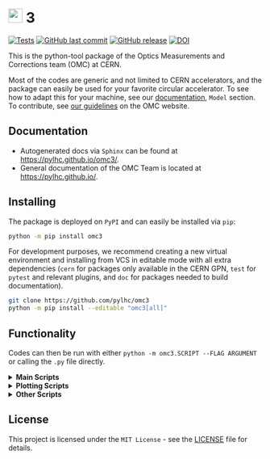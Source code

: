 # <img src="https://raw.githubusercontent.com/pylhc/pylhc.github.io/master/docs/assets/logos/OMC_logo.svg" height="28" alt="omc3 logo"> 3

[![Tests](https://github.com/pylhc/omc3/actions/workflows/coverage.yml/badge.svg?branch=master)](https://github.com/pylhc/omc3/actions/workflows/coverage.yml)
[![GitHub last commit](https://img.shields.io/github/last-commit/pylhc/omc3.svg?style=popout)](https://github.com/pylhc/omc3/)
[![GitHub release](https://img.shields.io/github/release/pylhc/omc3.svg?style=popout)](https://github.com/pylhc/omc3/)
[![DOI](https://zenodo.org/badge/DOI/10.5281/zenodo.5705625.svg)](https://doi.org/10.5281/zenodo.5705625)

This is the python-tool package of the Optics Measurements and Corrections team (OMC) at CERN.

Most of the codes are generic and not limited to CERN accelerators, and the package can easily be used for your favorite circular accelerator.
To see how to adapt this for your machine, see our [documentation](https://pylhc.github.io/omc3/), `Model` section.
To contribute, see [our guidelines](https://pylhc.github.io/packages/development/contributing/) on the OMC website.

## Documentation

- Autogenerated docs via `Sphinx` can be found at <https://pylhc.github.io/omc3/>.
- General documentation of the OMC Team is located at <https://pylhc.github.io/>.

## Installing

The package is deployed on `PyPI` and can easily be installed via `pip`:

```bash
python -m pip install omc3
```

For development purposes, we recommend creating a new virtual environment and installing from VCS in editable mode with all extra dependencies (`cern` for packages only available in the CERN GPN, `test` for `pytest` and relevant plugins, and `doc` for packages needed to build documentation).

```bash
git clone https://github.com/pylhc/omc3
python -m pip install --editable "omc3[all]"
```

## Functionality

Codes can then be run with either `python -m omc3.SCRIPT --FLAG ARGUMENT` or calling the `.py` file directly.

<details> <summary><b>Main Scripts</b></summary>

Main scripts to be executed lie in the [`/omc3`](omc3) directory. These include:

- `hole_in_one.py` to perform frequency analysis on turn by turn BPM data and infer optics (and more) for a given accelerator.
- `kmod_importer.py` to average, import and calculate lumi-imbalace K-modulation results.
- `knob_extractor.py` to extract from `NXCALS` the value of given knobs in the machine at a given time.
- `model_creator.py` to generate optics models required for optics analysis.
- `global_correction.py` to calculate corrections from measurement files.
- `response_creator.py` to provide correction response files.
- `tbt_converter.py` to convert different turn by turn data types to `SDDS`, potentially adding noise.
- `amplitude_detuning_analysis.py` to perform amp. det. analysis on optics data with tune correction.
- `madx_wrapper.py` to start a `MAD-X` run with a file or string as input.

</details>

<details> <summary><b>Plotting Scripts</b></summary>

Plotting scripts for analysis outputs can be found in [`/omc3/plotting`](omc3/plotting):

- `plot_spectrum.py` to generate plots from files generated by frequency analysis.
- `plot_bbq.py` to generate plots from files generated by BBQ analysis.
- `plot_amplitude_detuning.py` to generate plots from files generated by amplitude detuning analysis.
- `plot_optics_measurements.py` to generate plots from files generated by optics_measurements.
- `plot_tfs.py` all-purpose tfs-file plotter.
- `plot_kmod_results.py` to plot the beta and waist of the K-modulation results.

</details>

<details> <summary><b>Other Scripts</b></summary>

Other general utility scripts are in [`/omc3/scripts`](omc3/scripts):

- `update_nattune_in_linfile.py` to update the natural tune columns in the lin files by finding the highest peak in the spectrum in a given interval.
- `write_madx_macros.py` to generate `MAD-X` tracking macros with observation points from a TWISS file.
- `merge_kmod_results.py` to merge LSA results files created by kmod, and add the luminosity imbalance if the 4 needed IP/Beam files combination are present.
- `fake_measurement_from_model.py` to create a fake measurement based on a model TWISS file.
- `betabeatsrc_output_converter.py` to convert outputs from our old codes to `omc3`'s new standardized format.
- `linfile_clean.py` to automatically clean given columns in lin files.
- `kmod_average.py` to calculate the average of multiple K-modulation measurements.
- `kmod_import.py` to import a K-modulation measurement into an optics-measurement directory.
- `kmod_lumi_imbalace.py` to calculate the luminosity imbalance between two IPs from averaged K-modulation files.
- `bad_bpms_summary.py` to collect and summarize the bad BPMs from GUI runs.

Example use for these scripts can be found in the [`tests`](tests) files.
Documentation including relevant flags and parameters can be found at <https://pylhc.github.io/omc3/>.

</details>

## License

This project is licensed under the `MIT License` - see the [LICENSE](LICENSE) file for details.

